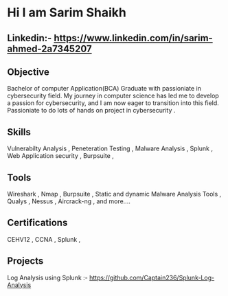 # Hi I am Sarim Shaikh
## Linkedin:- https://www.linkedin.com/in/sarim-ahmed-2a7345207

## Objective
Bachelor of computer Application(BCA) Graduate with passioniate in cybersecurity field. My journey in computer science has led me to develop a passion for cybersecurity, and I am now eager to transition into this field. Passioniate to do lots of hands on project in cybersecurity .

## Skills 
Vulnerabilty Analysis ,
 Peneteration Testing ,
 Malware Analysis ,
 Splunk ,
 Web Application security ,
 Burpsuite ,

## Tools
 Wireshark ,
 Nmap ,
 Burpsuite ,
 Static and dynamic Malware Analysis Tools ,
 Qualys ,
 Nessus ,
  Aircrack-ng ,
and more....

## Certifications
CEHV12 ,
CCNA ,
Splunk ,

## Projects
Log Analysis using Splunk :- https://github.com/Captain236/Splunk-Log-Analysis




